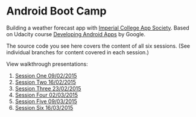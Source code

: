 # Android Boot Camp
Building a weather forecast app with [Imperial College App Society][icappsoc-home]. Based on Udacity course [Developing Android Apps][udacity-course] by Google.

The source code you see here covers the content of all six sessions.
(See individual branches for content covered in each session.)

View walkthrough presentations:

1. [Session One 09/02/2015][session-one-pres]
2. [Session Two 16/02/2015][session-two-pres]
3. [Session Three 23/02/2015][session-three-pres]
4. [Session Four 02/03/2015][session-four-pres]
5. [Session Five 09/03/2015][session-five-pres]
6. [Session Six 16/03/2015][session-six-pres]

[udacity-course]: https://www.udacity.com/course/ud853
[icappsoc-home]: http://www.icappsoc.co.uk/
[session-one-pres]: https://docs.google.com/presentation/d/1l6XyujVShPlm7o99fuhKjRVa5IU42PwaBmY_zWC9rnU/edit?usp=sharing
[session-two-pres]: https://docs.google.com/presentation/d/1173W9AhzKrOX0dNnBxR2toxLnwRUVtrfIlnkDgdirc8/edit?usp=sharing
[session-three-pres]: https://docs.google.com/presentation/d/10jNiZuMKi62coB9PSn5BjkRUpPzXRrWsKSYnZYrtVIY/edit?usp=sharing
[session-four-pres]: https://docs.google.com/presentation/d/1W3KnNeXr9PGbns8hMbl8ZYMcnWIQco3Tvgmxe2NuQP4/edit?usp=sharing
[session-five-pres]: https://docs.google.com/presentation/d/1kpGg0ZdOWZidskSUXUh2gkL6KuUZklLzEefn_2ul2Io/edit?usp=sharing
[session-six-pres]: https://docs.google.com/presentation/d/1hpMLKG8PnLJSD6HWCOGN1Vx7-46FEj61Nk1q8mFzizk/edit?usp=sharing
